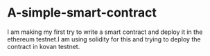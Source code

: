 # A-simple-smart-contract

I am making my first try to write a smart contract and deploy it in the ethereum testnet.I am using solidity for this and trying to deploy the contract in kovan testnet.
